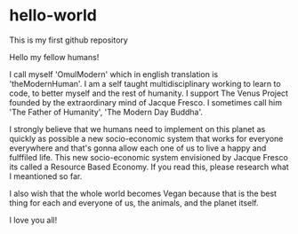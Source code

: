 # hello-world
This is my first github repository

Hello my fellow humans!

I call myself 'OmulModern' which in english translation is 'theModernHuman'.
I am a self taught multidisciplinary working to learn to code, to better myself and the rest of humanity.
I support The Venus Project founded by the extraordinary mind of Jacque Fresco. I sometimes call him 'The Father of Humanity', 'The Modern Day Buddha'.

I strongly believe that we humans need to implement on this planet as quickly as possible a new socio-economic system that works for everyone everywhere and that's gonna allow each one of us to live a happy and fulffiled life. This new socio-economic system envisioned by Jacque Fresco its called a Resource Based Economy. If you read this, please research what I meantioned so far.

I also wish that the whole world becomes Vegan because that is the best thing for each and everyone of us, the animals, and the planet itself.

I love you all!
